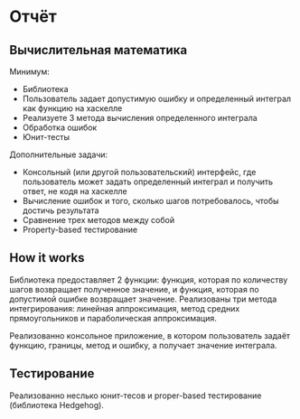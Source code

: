 # Отчёт

## Вычислительная математика

Минимум:

* Библиотека
* Пользователь задает допустимую ошибку и определенный интеграл как функцию на хаскелле
* Реализуете 3 метода вычисления определенного интеграла
* Обработка ошибок
* Юнит-тесты

Дополнительные задачи:

* Консольный (или другой пользовательский) интерфейс, где пользователь может задать определенный интеграл и получить ответ, не кодя на хаскелле
* Вычисление ошибок и того, сколько шагов потребовалось, чтобы достичь результата
* Сравнение трех методов между собой
* Property-based тестирование

## How it works

Библиотека предоставляет 2 функции: функция, которая по количеству шагов возвращает полученное значение, и функция, которая по допустимой ошибке возвращает 
значение. Реализованы три метода интегрирования: линейная аппроксимация, метод средних прямоугольников и параболическая аппроксимация. 

Реализованно консольное приложение, в котором пользователь задаёт функцию, границы, метод и ошибку, а получает значение интеграла.

## Тестирование 

Реализованно неслько юнит-тесов и proper-based тестирование (библиотека Hedgehog). 
